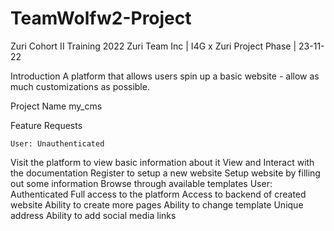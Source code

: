 # TeamWolfw2-Project
Zuri Cohort II Training 2022
Zuri Team Inc | I4G x Zuri Project Phase | 23-11-22

Introduction
A platform that allows users spin up a basic website - allow as much customizations as possible.

Project Name
my_cms

Feature Requests

	User: Unauthenticated
Visit the platform to view basic information about it
View and Interact with the documentation
Register to setup a new website
Setup website by filling out some information
Browse through available templates 
	User: Authenticated
Full access to the platform
Access to backend of created website
Ability to create more pages
Ability to change template
Unique address
Ability to add social media links

